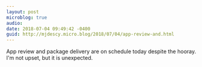 ```yaml
---
layout: post
microblog: true
audio: 
date: 2018-07-04 09:49:42 -0400
guid: http://mjdescy.micro.blog/2018/07/04/app-review-and.html
---
```

App review and package delivery are on schedule today despite the hooray. I'm not upset, but it is unexpected. 
